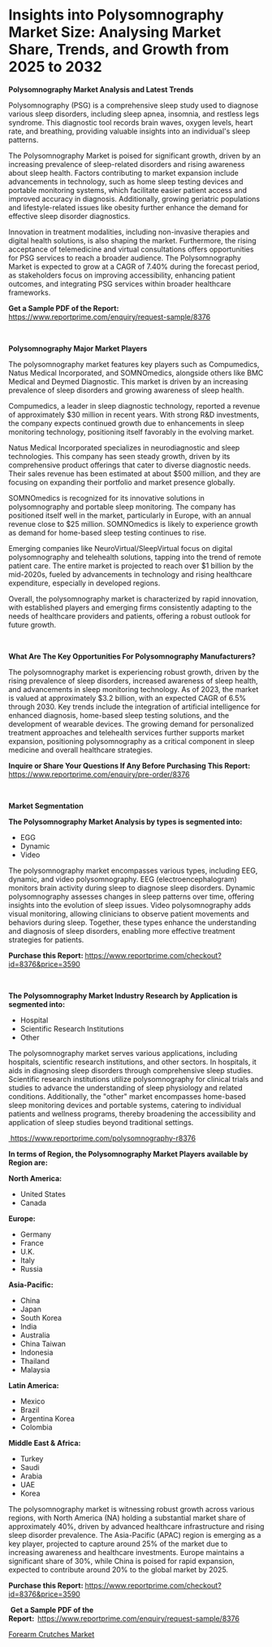 <p><h1>Insights into Polysomnography Market Size: Analysing Market Share, Trends, and Growth from 2025 to 2032</h1></p><p><strong>Polysomnography Market Analysis and Latest Trends</strong></p>
<p><p>Polysomnography (PSG) is a comprehensive sleep study used to diagnose various sleep disorders, including sleep apnea, insomnia, and restless legs syndrome. This diagnostic tool records brain waves, oxygen levels, heart rate, and breathing, providing valuable insights into an individual's sleep patterns.</p><p>The Polysomnography Market is poised for significant growth, driven by an increasing prevalence of sleep-related disorders and rising awareness about sleep health. Factors contributing to market expansion include advancements in technology, such as home sleep testing devices and portable monitoring systems, which facilitate easier patient access and improved accuracy in diagnosis. Additionally, growing geriatric populations and lifestyle-related issues like obesity further enhance the demand for effective sleep disorder diagnostics.</p><p>Innovation in treatment modalities, including non-invasive therapies and digital health solutions, is also shaping the market. Furthermore, the rising acceptance of telemedicine and virtual consultations offers opportunities for PSG services to reach a broader audience. The Polysomnography Market is expected to grow at a CAGR of 7.40% during the forecast period, as stakeholders focus on improving accessibility, enhancing patient outcomes, and integrating PSG services within broader healthcare frameworks.</p></p>
<p><strong>Get a Sample PDF of the Report:&nbsp;</strong> <a href="https://www.reportprime.com/enquiry/request-sample/8376?utm_campaign=2252&utm_medium=2&utm_source=Github&utm_content=ia&utm_term=19032025&utm_id=polysomnography">https://www.reportprime.com/enquiry/request-sample/8376</a></p>
<p>&nbsp;</p>
<p><strong>Polysomnography Major Market Players</strong></p>
<p><p>The polysomnography market features key players such as Compumedics, Natus Medical Incorporated, and SOMNOmedics, alongside others like BMC Medical and Deymed Diagnostic. This market is driven by an increasing prevalence of sleep disorders and growing awareness of sleep health.</p><p>Compumedics, a leader in sleep diagnostic technology, reported a revenue of approximately $30 million in recent years. With strong R&D investments, the company expects continued growth due to enhancements in sleep monitoring technology, positioning itself favorably in the evolving market.</p><p>Natus Medical Incorporated specializes in neurodiagnostic and sleep technologies. This company has seen steady growth, driven by its comprehensive product offerings that cater to diverse diagnostic needs. Their sales revenue has been estimated at about $500 million, and they are focusing on expanding their portfolio and market presence globally.</p><p>SOMNOmedics is recognized for its innovative solutions in polysomnography and portable sleep monitoring. The company has positioned itself well in the market, particularly in Europe, with an annual revenue close to $25 million. SOMNOmedics is likely to experience growth as demand for home-based sleep testing continues to rise.</p><p>Emerging companies like NeuroVirtual/SleepVirtual focus on digital polysomnography and telehealth solutions, tapping into the trend of remote patient care. The entire market is projected to reach over $1 billion by the mid-2020s, fueled by advancements in technology and rising healthcare expenditure, especially in developed regions.</p><p>Overall, the polysomnography market is characterized by rapid innovation, with established players and emerging firms consistently adapting to the needs of healthcare providers and patients, offering a robust outlook for future growth.</p></p>
<p>&nbsp;</p>
<p><strong>What Are The Key Opportunities For Polysomnography Manufacturers?</strong></p>
<p><p>The polysomnography market is experiencing robust growth, driven by the rising prevalence of sleep disorders, increased awareness of sleep health, and advancements in sleep monitoring technology. As of 2023, the market is valued at approximately $3.2 billion, with an expected CAGR of 6.5% through 2030. Key trends include the integration of artificial intelligence for enhanced diagnosis, home-based sleep testing solutions, and the development of wearable devices. The growing demand for personalized treatment approaches and telehealth services further supports market expansion, positioning polysomnography as a critical component in sleep medicine and overall healthcare strategies.</p></p>
<p><strong>Inquire or Share Your Questions If Any Before Purchasing This Report:</strong> <a href="https://www.reportprime.com/enquiry/pre-order/8376?utm_campaign=2252&utm_medium=2&utm_source=Github&utm_content=ia&utm_term=19032025&utm_id=polysomnography">https://www.reportprime.com/enquiry/pre-order/8376</a></p>
<p>&nbsp;</p>
<p><strong>Market Segmentation</strong></p>
<p><strong>The Polysomnography Market Analysis by types is segmented into:</strong></p>
<p><ul><li>EGG</li><li>Dynamic</li><li>Video</li></ul></p>
<p><p>The polysomnography market encompasses various types, including EEG, dynamic, and video polysomnography. EEG (electroencephalogram) monitors brain activity during sleep to diagnose sleep disorders. Dynamic polysomnography assesses changes in sleep patterns over time, offering insights into the evolution of sleep issues. Video polysomnography adds visual monitoring, allowing clinicians to observe patient movements and behaviors during sleep. Together, these types enhance the understanding and diagnosis of sleep disorders, enabling more effective treatment strategies for patients.</p></p>
<p><strong>Purchase this Report:&nbsp;</strong><a href="https://www.reportprime.com/checkout?id=8376&price=3590&utm_campaign=2252&utm_medium=2&utm_source=Github&utm_content=ia&utm_term=19032025&utm_id=polysomnography">https://www.reportprime.com/checkout?id=8376&price=3590</a></p>
<p>&nbsp;</p>
<p><strong>The Polysomnography Market Industry Research by Application is segmented into:</strong></p>
<p><ul><li>Hospital</li><li>Scientific Research Institutions</li><li>Other</li></ul></p>
<p><p>The polysomnography market serves various applications, including hospitals, scientific research institutions, and other sectors. In hospitals, it aids in diagnosing sleep disorders through comprehensive sleep studies. Scientific research institutions utilize polysomnography for clinical trials and studies to advance the understanding of sleep physiology and related conditions. Additionally, the "other" market encompasses home-based sleep monitoring devices and portable systems, catering to individual patients and wellness programs, thereby broadening the accessibility and application of sleep studies beyond traditional settings.</p></p>
<p><a href="https://www.reportprime.com/polysomnography-r8376?utm_campaign=2252&utm_medium=2&utm_source=Github&utm_content=ia&utm_term=19032025&utm_id=polysomnography">&nbsp;https://www.reportprime.com/polysomnography-r8376</a></p>
<p><strong>In terms of Region, the Polysomnography Market Players available by Region are:</strong></p>
<p>
    <p> <strong> North America: </strong>
        <ul>
            <li>United States</li>
            <li>Canada</li>
        </ul>
        </p> 
    <p> <strong> Europe: </strong>
        <ul>
            <li>Germany</li>
            <li>France</li>
            <li>U.K.</li>
            <li>Italy</li>
            <li>Russia</li>
        </ul>
        </p> 
    <p> <strong> Asia-Pacific: </strong>
        <ul>
            <li>China</li>
            <li>Japan</li>
            <li>South Korea</li>
            <li>India</li>
            <li>Australia</li>
            <li>China Taiwan</li>
            <li>Indonesia</li>
            <li>Thailand</li>
            <li>Malaysia</li>
        </ul>
        </p> 
    <p> <strong> Latin America: </strong>
        <ul>
            <li>Mexico</li>
            <li>Brazil</li>
            <li>Argentina Korea</li>
            <li>Colombia</li>
        </ul>
        </p> 
    <p> <strong> Middle East & Africa: </strong>
        <ul>
            <li>Turkey</li>
            <li>Saudi</li>
            <li>Arabia</li>
            <li>UAE</li>
            <li>Korea</li>
        </ul>
    </p>
    </p>
<p><p>The polysomnography market is witnessing robust growth across various regions, with North America (NA) holding a substantial market share of approximately 40%, driven by advanced healthcare infrastructure and rising sleep disorder prevalence. The Asia-Pacific (APAC) region is emerging as a key player, projected to capture around 25% of the market due to increasing awareness and healthcare investments. Europe maintains a significant share of 30%, while China is poised for rapid expansion, expected to contribute around 20% to the global market by 2025.</p></p>
<p><strong>Purchase this Report: </strong><a href="https://www.reportprime.com/checkout?id=8376&price=3590&utm_campaign=2252&utm_medium=2&utm_source=Github&utm_content=ia&utm_term=19032025&utm_id=polysomnography">https://www.reportprime.com/checkout?id=8376&price=3590</a></p>
<p>&nbsp;<strong>Get a Sample PDF of the Report:&nbsp;&nbsp;</strong><a href="https://www.reportprime.com/enquiry/request-sample/8376?utm_campaign=2252&utm_medium=2&utm_source=Github&utm_content=ia&utm_term=19032025&utm_id=polysomnography">https://www.reportprime.com/enquiry/request-sample/8376</a></p>
<p><strong></strong></p>
<p><p><a href="https://github.com/lontohhikma/Market-Research-Report-List-1/blob/main/forearm-crutches-market.md?utm_campaign=2252&utm_medium=2&utm_source=Github&utm_content=ia&utm_term=19032025&utm_id=polysomnography">Forearm Crutches Market</a></p></p>